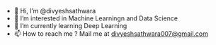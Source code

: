- 👋 Hi, I’m @divyeshsathwara
- 👀 I’m interested in Machine Learningn and Data Science 
- 🌱 I’m currently learning  Deep Learning 
- 📫 How to reach me ?    Mail me at divyeshsathwara007@gmail.com

<!---
divyeshsathwara/divyeshsathwara is a ✨ special ✨ repository because its `README.md` (this file) appears on your GitHub profile.
You can click the Preview link to take a look at your changes.
--->
